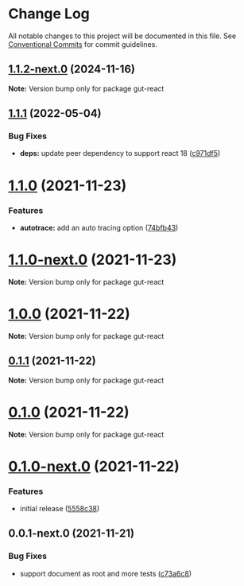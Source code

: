 # Change Log

All notable changes to this project will be documented in this file.
See [Conventional Commits](https://conventionalcommits.org) for commit guidelines.

## [1.1.2-next.0](https://github.com/matzehecht/generic-user-tracking/compare/v1.1.1...v1.1.2-next.0) (2024-11-16)

**Note:** Version bump only for package gut-react

## [1.1.1](https://github.com/matzehecht/generic-user-tracking/compare/v1.1.0...v1.1.1) (2022-05-04)

### Bug Fixes

- **deps:** update peer dependency to support react 18 ([c971df5](https://github.com/matzehecht/generic-user-tracking/commit/c971df5281215f0b68914cd344df66fba95a6027))

# [1.1.0](https://github.com/matzehecht/generic-user-tracking/compare/v1.0.0...v1.1.0) (2021-11-23)

### Features

- **autotrace:** add an auto tracing option ([74bfb43](https://github.com/matzehecht/generic-user-tracking/commit/74bfb434034f5cb309e13ae6eb6e8554c12f4090))

# [1.1.0-next.0](https://github.com/matzehecht/generic-user-tracking/compare/v1.0.0...v1.1.0-next.0) (2021-11-23)

**Note:** Version bump only for package gut-react

# [1.0.0](https://github.com/matzehecht/generic-user-tracking/compare/v0.1.0-next.0...v1.0.0) (2021-11-22)

**Note:** Version bump only for package gut-react

## [0.1.1](https://github.com/matzehecht/generic-user-tracking/compare/v0.1.0-next.0...v0.1.1) (2021-11-22)

**Note:** Version bump only for package gut-react

# [0.1.0](https://github.com/matzehecht/generic-user-tracking/compare/v0.1.0-next.0...v0.1.0) (2021-11-22)

**Note:** Version bump only for package gut-react

# [0.1.0-next.0](https://github.com/matzehecht/generic-user-tracking/compare/v0.0.1-next.0...v0.1.0-next.0) (2021-11-22)

### Features

- initial release ([5558c38](https://github.com/matzehecht/generic-user-tracking/commit/5558c38e49c8fa9f2798aef054833247da0ea561))

## 0.0.1-next.0 (2021-11-21)

### Bug Fixes

- support document as root and more tests ([c73a6c8](https://github.com/matzehecht/generic-user-tracking/commit/c73a6c8f0c57c211d5c270cba2b7793048436345))
